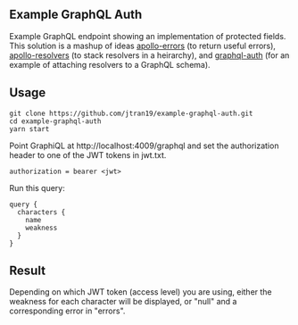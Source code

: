 Example GraphQL Auth
--------------------

Example GraphQL endpoint showing an implementation of protected fields.  This solution is a mashup of ideas [apollo-errors](https://github.com/thebigredgeek/apollo-errors) (to return useful errors), [apollo-resolvers](https://github.com/thebigredgeek/apollo-resolvers) (to stack resolvers in a heirarchy), and [graphql-auth](https://github.com/chenkie/graphql-auth) (for an example of attaching resolvers to a GraphQL schema).

Usage
-----
    git clone https://github.com/jtran19/example-graphql-auth.git
    cd example-graphql-auth
    yarn start

Point GraphiQL at http://localhost:4009/graphql and set the authorization header to one of the JWT tokens in jwt.txt.

    authorization = bearer <jwt>

Run this query:

    query {
      characters {
        name
        weakness
      }
    }

Result
------
Depending on which JWT token (access level) you are using, either the weakness for each character will be displayed, or "null" and a corresponding error in "errors".
